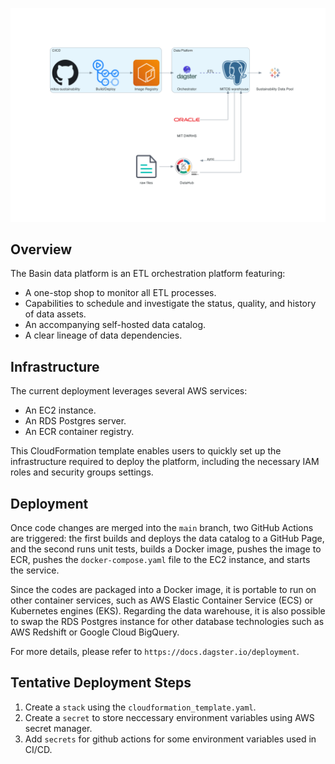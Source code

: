 ![architecture](data_platform.png)
## Overview
The Basin data platform is an ETL orchestration platform featuring:
- A one-stop shop to monitor all ETL processes.
- Capabilities to schedule and investigate the status, quality, and history of data assets.
- An accompanying self-hosted data catalog.
- A clear lineage of data dependencies.

## Infrastructure
The current deployment leverages several AWS services:
- An EC2 instance.
- An RDS Postgres server.
- An ECR container registry.

This CloudFormation template enables users to quickly set up the infrastructure required to deploy the platform, including the necessary IAM roles and security groups settings.

## Deployment
Once code changes are merged into the `main` branch, two GitHub Actions are triggered: the first builds and deploys the data catalog to a GitHub Page, and the second runs unit tests, builds a Docker image, pushes the image to ECR, pushes the `docker-compose.yaml` file to the EC2 instance, and starts the service.

Since the codes are packaged into a Docker image, it is portable to run on other container services, such as AWS Elastic Container Service (ECS) or Kubernetes engines (EKS). Regarding the data warehouse, it is also possible to swap the RDS Postgres instance for other database technologies such as AWS Redshift or Google Cloud BigQuery.

For more details, please refer to `https://docs.dagster.io/deployment`.

## Tentative Deployment Steps
1. Create a `stack` using the `cloudformation_template.yaml`.
2. Create a `secret` to store neccessary environment variables using AWS secret manager.
3. Add `secrets` for github actions for some environment variables used in CI/CD.
